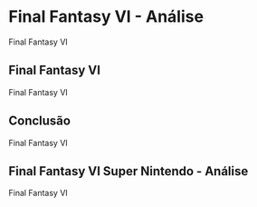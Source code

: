 ---
---

# Final Fantasy VI - Análise

Final Fantasy VI

## Final Fantasy VI

Final Fantasy VI

## Conclusão

Final Fantasy VI

## Final Fantasy VI Super Nintendo - Análise

Final Fantasy VI
